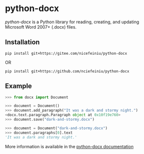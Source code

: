 # python-docx

*python-docx* is a Python library for reading, creating, and updating Microsoft Word 2007+ (.docx) files.

## Installation

```
pip install git+https://gitee.com/nicefeiniu/python-docx
```

OR

```shell
pip install git+https://github.com/nciefeiniu/python-docx
```

## Example

```python
>>> from docx import Document

>>> document = Document()
>>> document.add_paragraph("It was a dark and stormy night.")
<docx.text.paragraph.Paragraph object at 0x10f19e760>
>>> document.save("dark-and-stormy.docx")

>>> document = Document("dark-and-stormy.docx")
>>> document.paragraphs[0].text
'It was a dark and stormy night.'
```

More information is available in the [python-docx documentation](https://python-docx.readthedocs.org/en/latest/)
